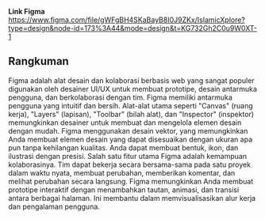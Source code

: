 **Link Figma**
https://www.figma.com/file/gWFgBH4SKaBayB8I0J9ZKx/IslamicXplore?type=design&node-id=173%3A44&mode=design&t=KG732Gh2C0u9W0XT-1

## Rangkuman

Figma adalah alat desain dan kolaborasi berbasis web yang sangat populer digunakan oleh desainer UI/UX untuk membuat prototipe, desain antarmuka pengguna, dan berkolaborasi dengan tim.
Figma memiliki antarmuka pengguna yang intuitif dan bersih. Alat-alat utama seperti "Canvas" (ruang kerja), "Layers" (lapisan), "Toolbar" (bilah alat), dan "Inspector" (inspektor) memungkinkan desainer untuk membuat dan mengelola elemen desain dengan mudah. Figma menggunakan desain vektor, yang memungkinkan Anda membuat elemen desain yang dapat disesuaikan dengan ukuran apa pun tanpa kehilangan kualitas. Anda dapat membuat bentuk, ikon, dan ilustrasi dengan presisi.
Salah satu fitur utama Figma adalah kemampuan kolaborasinya. Tim dapat bekerja secara bersama-sama pada satu proyek dalam waktu nyata, membuat perubahan, memberikan komentar, dan melihat perubahan secara langsung.
Figma memungkinkan Anda membuat prototipe interaktif dengan menambahkan tautan, animasi, dan transisi antara berbagai halaman. Ini membantu dalam memvisualisasikan alur kerja dan pengalaman pengguna.
